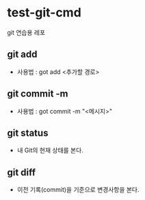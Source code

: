 # test-git-cmd

git 연습용 레포

## git add

-   사용법 : got add <추가할 경로>

## git commit -m

-   사용법 : got commit -m "<메시지>"

## git status

-   내 Git의 현재 상태를 본다.

## git diff

-   이전 기록(commit)을 기준으로 변경사항을 본다.
